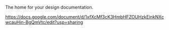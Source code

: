 The home for your design documentation.

https://docs.google.com/document/d/1xfXcMf3cK3HmbHFZOUHzkEinkNXcwcauHin-BgQmVtc/edit?usp=sharing